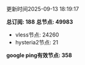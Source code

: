 更新时间2025-09-13 18:19:17

**总订阅: 188**
**总节点: 49983**
- vless节点: 24260
- hysteria2节点: 21

**google ping有效节点: 358**
